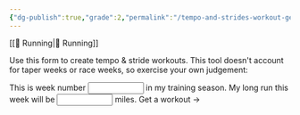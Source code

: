 ```yaml
---
{"dg-publish":true,"grade":2,"permalink":"/tempo-and-strides-workout-generator/","dgPassFrontmatter":true}
---
```


[[📘 Running\|📘 Running]]

Use this form to create tempo & stride workouts. This tool doesn't account for taper weeks or race weeks, so exercise your own judgement:

<div><form>
<label>
  This is week number
  <input type="number" id="gen-week" style="width: 100px;" />
  in my training season.
</label>
<label>
  My long run this week will be
  <input type="number" id="gen-miles" style="width: 100px;" />
  miles.
</label>
<a id="gen-workout">Get a workout &rarr;</a>
</form>
<ul id="gen-display"></ul>
<script>
const button = document.getElementById('gen-workout');
const outputter = document.getElementById('gen-display');
button.onclick = function(e) {
    e.preventDefault();
    const miles = Number(document.getElementById('gen-miles').value);
    const week = Number(document.getElementById('gen-week').value);
    const longerInt = Math.round(miles * 0.6);
    const shorterInt = miles - longerInt;
    const workoutarr = [];
    workoutarr.push('15 minutes warm up');
    if(week % 2 === 0) {
        workoutarr.push(`${shorterInt} minutes tempo, ${shorterInt / 2} minutes easy`);
        workoutarr.push(`${longerInt} minutes tempo, then straight into:`);
        workoutarr.push('5 x (60 seconds fast stride, 2 minutes easy)');
    } else {
        workoutarr.push(`${longerInt} minutes tempo, ${longerInt / 2} minutes easy`);
        workoutarr.push(`${shorterInt} minutes tempo, then straight into:`);
        workoutarr.push('5 x (90 seconds fast stride, 3 minutes easy)');
    }
    workoutarr.push('15 minutes cool down');
    outputter.innerHTML =`<li>${workoutarr.join('</li><li>')}</li>`;
};
</script></div>